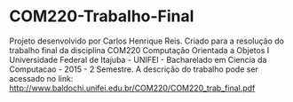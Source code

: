 # COM220-Trabalho-Final
Projeto desenvolvido por Carlos Henrique Reis. Criado para a resolução do trabalho final da disciplina COM220 Computação Orientada a Objetos I Universidade Federal de Itajuba - UNIFEI - Bacharelado em Ciencia da Computacao - 2015 - 2 Semestre. A descrição do trabalho pode ser acessado no link: http://www.baldochi.unifei.edu.br/COM220/COM220_trab_final.pdf
